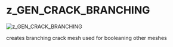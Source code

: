 # z_GEN_CRACK_BRANCHING
![z_GEN_CRACK_BRANCHING](https://raw.githubusercontent.com/CorvaeOboro/zenv/master/hip/z_GEN_CRACK_BRANCHING//content/zenv/hip//z_GEN_CRACK_BRANCHING/z_GEN_CRACK_BRANCHING.jpg?raw=true "z_GEN_CRACK_BRANCHING")

creates branching crack mesh used for booleaning other meshes

